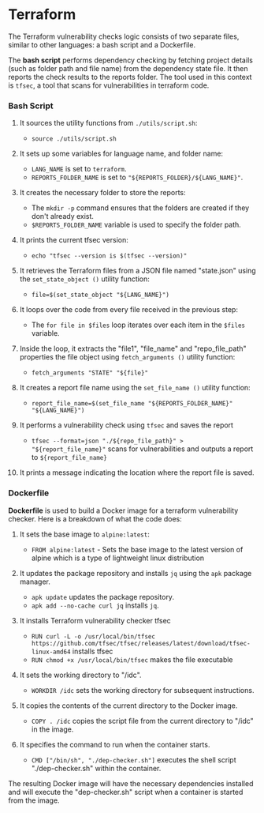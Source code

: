 # Terraform

The Terraform vulnerability checks logic consists of two separate files, similar to other languages: a bash script and a Dockerfile.

The **bash script** performs dependency checking by fetching project details (such as folder path and file name) from the dependency state file. It then reports the check results to the reports folder. The tool used in this context is `tfsec`, a tool that scans for vulnerabilities in terraform code.

### Bash Script

1. It sources the utility functions from `./utils/script.sh`:

   - `source ./utils/script.sh` 

2. It sets up some variables for language name, and folder name:

   - `LANG_NAME` is set to `terraform`.
   - `REPORTS_FOLDER_NAME` is set to `"${REPORTS_FOLDER}/${LANG_NAME}"`.

3. It creates the necessary folder to store the reports:

   - The `mkdir -p` command ensures that the folders are created if they don't already exist.
   - `$REPORTS_FOLDER_NAME` variable is used to specify the folder path.

4. It prints the current tfsec version:
   - `echo "tfsec --version is $(tfsec --version)"`


5. It retrieves the Terraform files from a JSON file named "state.json" using the `set_state_object ()` utility function:

   - `file=$(set_state_object "${LANG_NAME}")`

6. It loops over the code from every file received in the previous step:

   - The `for file in $files` loop iterates over each item in the `$files` variable.

7. Inside the loop, it extracts the "file1", "file_name" and "repo_file_path" properties the file object using `fetch_arguments ()` utility function:

   - `fetch_arguments "STATE" "${file}"`

8. It creates a report file name using the `set_file_name ()` utility function:

   - `report_file_name=$(set_file_name "${REPORTS_FOLDER_NAME}" "${LANG_NAME}")`

9. It performs a vulnerability check using `tfsec` and saves the report 
   - `tfsec --format=json "./${repo_file_path}" > "${report_file_name}"` scans for vulnerabilities and outputs a report to `${report_file_name}`

10. It prints a message indicating the location where the report file is saved.

### Dockerfile

**Dockerfile** is used to build a Docker image for a terraform vulnerability checker. Here is a breakdown of what the code does:

1. It sets the base image to `alpine:latest`:
   - `FROM alpine:latest` - Sets the base image to the latest version of alpine which is a type of lightweight linux distribution

2. It updates the package repository and installs `jq` using the `apk` package manager.
   - `apk update` updates the package repository.
   - `apk add --no-cache curl jq` installs `jq`.

3. It installs Terraform vulnerability checker tfsec
   - `RUN curl -L -o /usr/local/bin/tfsec https://github.com/tfsec/tfsec/releases/latest/download/tfsec-linux-amd64` installs tfsec
   - `RUN chmod +x /usr/local/bin/tfsec` makes the file executable

4. It sets the working directory to "/idc".
   - `WORKDIR /idc` sets the working directory for subsequent instructions.

5. It copies the contents of the current directory to the Docker image.
   - `COPY . /idc` copies the script file from the current directory to "/idc" in the image.

6. It specifies the command to run when the container starts.
   - `CMD ["/bin/sh", "./dep-checker.sh"]` executes the shell script "./dep-checker.sh" within the container.

The resulting Docker image will have the necessary dependencies installed and will execute the "dep-checker.sh" script when a container is started from the image.

